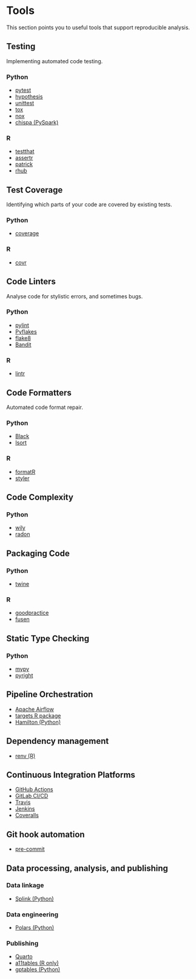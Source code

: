 # Tools

This section points you to useful tools that support reproducible analysis.

## Testing

Implementing automated code testing.

### Python

* [pytest](https://docs.pytest.org/en/stable/)
* [hypothesis](https://hypothesis.readthedocs.io/en/latest/)
* [unittest](https://docs.python.org/3/library/unittest.html)
* [tox](https://tox.readthedocs.io/en/latest/)
* [nox](https://nox.thea.codes/en/stable/)
* [chispa (PySpark)](https://pypi.org/project/chispa/)

### R

* [testthat](https://testthat.r-lib.org/)
* [assertr](https://docs.ropensci.org/assertr/)
* [patrick](https://github.com/google/patrick)
* [rhub](https://r-hub.github.io/rhub/)

## Test Coverage

Identifying which parts of your code are covered by existing tests.

### Python

* [coverage](https://coverage.readthedocs.io/en/coverage-5.3/)

### R

* [covr](https://covr.r-lib.org/)

## Code Linters

Analyse code for stylistic errors, and sometimes bugs.

### Python

* [pylint](https://www.pylint.org/)
* [Pyflakes](https://pypi.org/project/pyflakes/)
* [flake8](https://flake8.pycqa.org/en/latest/)
* [Bandit](https://bandit.readthedocs.io/en/latest/)

### R

* [lintr](https://github.com/jimhester/lintr)

## Code Formatters

Automated code format repair.

### Python

* [Black](https://black.readthedocs.io/en/stable/)
* [Isort](https://pycqa.github.io/isort/)

### R

* [formatR](https://yihui.org/formatr/)
* [styler](https://styler.r-lib.org/)

## Code Complexity

### Python

* [wily](https://pypi.org/project/wily/)
* [radon](https://radon.readthedocs.io/en/latest/)

## Packaging Code

### Python

* [twine](https://pypi.org/project/twine/)

### R

* [goodpractice](http://mangothecat.github.io/goodpractice/)
* [fusen](https://thinkr-open.github.io/fusen/)

## Static Type Checking

### Python

* [mypy](https://mypy.readthedocs.io/en/stable/)
* [pyright](https://github.com/microsoft/pyright)

## Pipeline Orchestration

* [Apache Airflow](https://airflow.apache.org/)
* [targets R package](https://wlandau.github.io/targets-manual/)
* [Hamilton (Python)](https://hamilton-docs.gitbook.io/docs/)

## Dependency management

* [renv (R)](https://rstudio.github.io/renv/articles/renv.html)

## Continuous Integration Platforms

* [GitHub Actions](https://github.com/features/actions)
* [GitLab CI/CD](https://docs.gitlab.com/ee/ci/)
* [Travis](https://travis-ci.org/)
* [Jenkins](https://www.jenkins.io/)
* [Coveralls](https://coveralls.io/)

## Git hook automation

* [pre-commit](https://pre-commit.com/)

## Data processing, analysis, and publishing

### Data linkage

* [Splink (Python)](https://www.gov.uk/government/publications/joined-up-data-in-government-the-future-of-data-linking-methods/splink-mojs-open-source-library-for-probabilistic-record-linkage-at-scale#introduction)

### Data engineering

* [Polars (Python)](https://www.pola.rs/)

### Publishing

* [Quarto](https://quarto.org/)
* [a11tables (R only)](https://co-analysis.github.io/a11ytables/index.html)
* [gptables (Python)](https://gptables.readthedocs.io/en/latest/index.html#)
